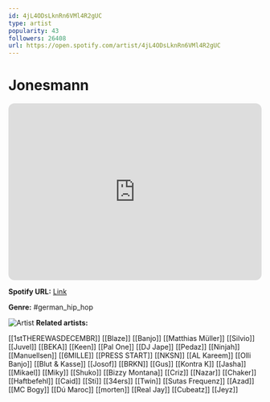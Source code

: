 ```yaml
---
id: 4jL4ODsLknRn6VMl4R2gUC
type: artist
popularity: 43
followers: 26408
url: https://open.spotify.com/artist/4jL4ODsLknRn6VMl4R2gUC
---
```

# Jonesmann

<iframe style="border-radius:12px" src="https://open.spotify.com/embed/artist/4jL4ODsLknRn6VMl4R2gUC" width="100%" height="352" frameBorder="0" allowfullscreen="" allow="autoplay; clipboard-write; encrypted-media; fullscreen; picture-in-picture" loading="lazy"></iframe>

**Spotify URL:** [Link](https://open.spotify.com/artist/4jL4ODsLknRn6VMl4R2gUC)

**Genre:**  #german_hip_hop

![Artist](https://i.scdn.co/image/ab6761610000e5eb2a4f9903a25cbeec3e117a8c)
**Related artists:**

[[1stTHEREWASDECEMBR]]
[[Blaze]]
[[Banjo]]
[[Matthias Müller]]
[[Silvio]]
[[Juvel]]
[[BEKA]]
[[Keen]]
[[Pal One]]
[[DJ Jape]]
[[Pedaz]]
[[Ninjah]]
[[Manuellsen]]
[[6MILLE]]
[[PRESS START]]
[[NKSN]]
[[AL Kareem]]
[[Olli Banjo]]
[[Blut & Kasse]]
[[Josof]]
[[BRKN]]
[[Gus]]
[[Kontra K]]
[[Jasha]]
[[Mikael]]
[[Miky]]
[[Shuko]]
[[Bizzy Montana]]
[[Criz]]
[[Nazar]]
[[Chaker]]
[[Haftbefehl]]
[[Caid]]
[[Sti]]
[[34ers]]
[[Twin]]
[[Sutas Frequenz]]
[[Azad]]
[[MC Bogy]]
[[Dú Maroc]]
[[morten]]
[[Real Jay]]
[[Cubeatz]]
[[Jeyz]]
